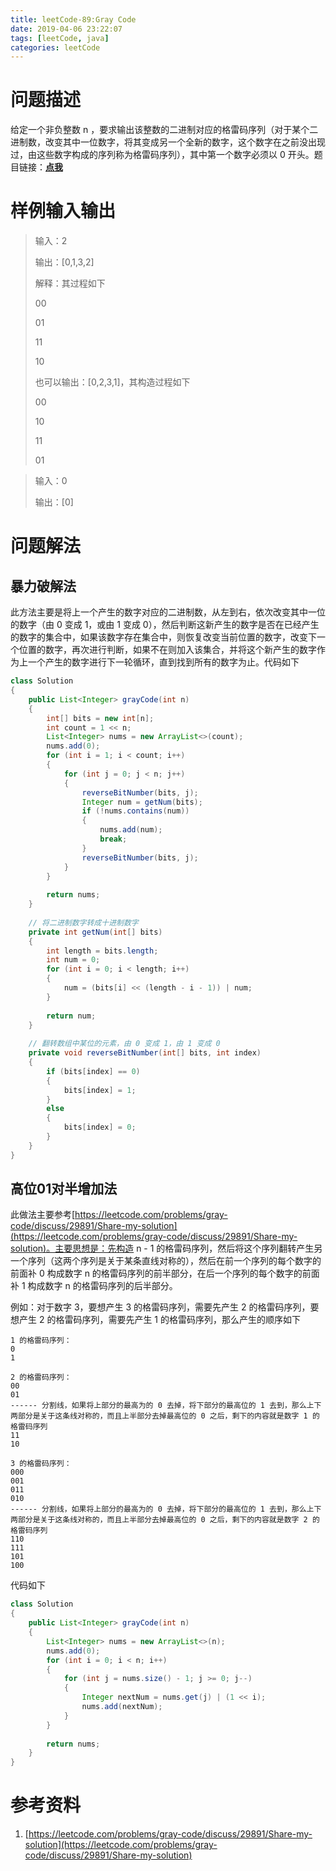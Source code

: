 ```yaml
---
title: leetCode-89:Gray Code
date: 2019-04-06 23:22:07
tags: [leetCode, java]
categories: leetCode
---
```


# 问题描述

给定一个非负整数 n ，要求输出该整数的二进制对应的格雷码序列（对于某个二进制数，改变其中一位数字，将其变成另一个全新的数字，这个数字在之前没出现过，由这些数字构成的序列称为格雷码序列），其中第一个数字必须以 0 开头。题目链接：**[点我](<https://leetcode.com/problems/gray-code/>)**

<!-- more -->

# 样例输入输出

> 输入：2
>
> 输出：[0,1,3,2]
>
> 解释：其过程如下
>
> 00
>
> 01
>
> 11
>
> 10
>
> 
>
> 也可以输出：[0,2,3,1]，其构造过程如下
>
> 00
>
> 10
>
> 11
>
> 01

> 输入：0
>
> 输出：[0]

# 问题解法

## 暴力破解法

此方法主要是将上一个产生的数字对应的二进制数，从左到右，依次改变其中一位的数字（由 0 变成 1，或由 1 变成 0），然后判断这新产生的数字是否在已经产生的数字的集合中，如果该数字存在集合中，则恢复改变当前位置的数字，改变下一个位置的数字，再次进行判断，如果不在则加入该集合，并将这个新产生的数字作为上一个产生的数字进行下一轮循环，直到找到所有的数字为止。代码如下

```java
class Solution 
{
    public List<Integer> grayCode(int n) 
    {
        int[] bits = new int[n];
        int count = 1 << n;
        List<Integer> nums = new ArrayList<>(count);
        nums.add(0);
        for (int i = 1; i < count; i++)
        {
            for (int j = 0; j < n; j++)
            {
                reverseBitNumber(bits, j);
                Integer num = getNum(bits);
                if (!nums.contains(num))
                {
                    nums.add(num);
                    break;
                }
                reverseBitNumber(bits, j);
            }
        }
        
        return nums;
    }
    
    // 将二进制数字转成十进制数字
    private int getNum(int[] bits)
    {
        int length = bits.length;
        int num = 0;
        for (int i = 0; i < length; i++)
        {
            num = (bits[i] << (length - i - 1)) | num;
        }
        
        return num;
    }
    
    // 翻转数组中某位的元素，由 0 变成 1，由 1 变成 0
    private void reverseBitNumber(int[] bits, int index)
    {
        if (bits[index] == 0)
        {
            bits[index] = 1;
        }
        else 
        {
            bits[index] = 0;
        }
    }
}
```

## 高位01对半增加法

此做法主要参考[https://leetcode.com/problems/gray-code/discuss/29891/Share-my-solution](https://leetcode.com/problems/gray-code/discuss/29891/Share-my-solution)。主要思想是：先构造 n - 1 的格雷码序列，然后将这个序列翻转产生另一个序列（这两个序列是关于某条直线对称的），然后在前一个序列的每个数字的前面补 0 构成数字 n 的格雷码序列的前半部分，在后一个序列的每个数字的前面补 1 构成数字 n 的格雷码序列的后半部分。

例如：对于数字 3，要想产生 3 的格雷码序列，需要先产生 2 的格雷码序列，要想产生 2 的格雷码序列，需要先产生 1 的格雷码序列，那么产生的顺序如下

```
1 的格雷码序列：
0
1

2 的格雷码序列：
00
01
------ 分割线，如果将上部分的最高为的 0 去掉，将下部分的最高位的 1 去到，那么上下两部分是关于这条线对称的，而且上半部分去掉最高位的 0 之后，剩下的内容就是数字 1 的格雷码序列
11
10

3 的格雷码序列：
000
001
011
010
------ 分割线，如果将上部分的最高为的 0 去掉，将下部分的最高位的 1 去到，那么上下两部分是关于这条线对称的，而且上半部分去掉最高位的 0 之后，剩下的内容就是数字 2 的格雷码序列
110
111
101
100
```

代码如下

```java
class Solution 
{
    public List<Integer> grayCode(int n) 
    {
        List<Integer> nums = new ArrayList<>(n);
        nums.add(0);
        for (int i = 0; i < n; i++)
        {
            for (int j = nums.size() - 1; j >= 0; j--)
            {
                Integer nextNum = nums.get(j) | (1 << i);
                nums.add(nextNum);
            }
        }
        
        return nums;
    }
}
```

# 参考资料

1. [https://leetcode.com/problems/gray-code/discuss/29891/Share-my-solution](https://leetcode.com/problems/gray-code/discuss/29891/Share-my-solution)
